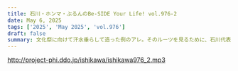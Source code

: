 ```yaml
---
title: 石川・ホンマ・ぶるんのBe-SIDE Your Life! vol.976-2
date: May 6, 2025
tags: ['2025', 'May 2025', 'vol.976']
draft: false
summary: 文化祭に向けて汗水垂らして造った例のアレ。そのルーツを見るために、石川代表は深雪の街へお出かけしたそうです。祭りのあとに、わざわざ何故...？
---
```


http://project-phi.ddo.jp/ishikawa/ishikawa976_2.mp3